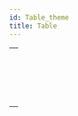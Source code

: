 ```yaml
---
id: Table_theme
title: Table
---
```



||
|---|
|[<!-- INCLUDE #_command_.Current default table.Syntax -->](../../commands-legacy/current-default-table.md)<br/>|
|[<!-- INCLUDE #_command_.Current form table.Syntax -->](../../commands-legacy/current-form-table.md)<br/>|
|[<!-- INCLUDE #_command_.DEFAULT TABLE.Syntax -->](../../commands-legacy/default-table.md)<br/>|
|[<!-- INCLUDE #_command_.NO DEFAULT TABLE.Syntax -->](../../commands-legacy/no-default-table.md)<br/>|
